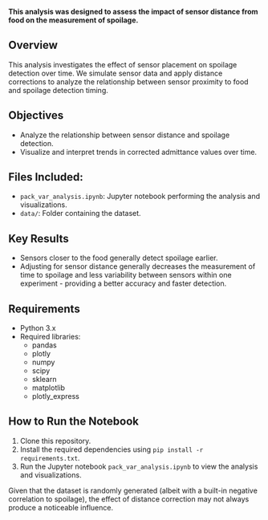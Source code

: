 **This analysis was designed to assess the impact of sensor distance from food on the measurement of spoilage.**

## Overview
This analysis investigates the effect of sensor placement on spoilage detection over time. We simulate sensor data and apply distance corrections to analyze the relationship between sensor proximity to food and spoilage detection timing.

## Objectives
- Analyze the relationship between sensor distance and spoilage detection.
- Visualize and interpret trends in corrected admittance values over time.

## Files Included:
- `pack_var_analysis.ipynb`: Jupyter notebook performing the analysis and visualizations.
- `data/`: Folder containing the dataset.

## Key Results
- Sensors closer to the food generally detect spoilage earlier.
- Adjusting for sensor distance generally decreases the measurement of time to spoilage and less variability between sensors within one experiment - providing a better accuracy and faster detection.

## Requirements
- Python 3.x
- Required libraries:
  - pandas
  - plotly
  - numpy
  - scipy
  - sklearn
  - matplotlib
  - plotly_express

## How to Run the Notebook
1. Clone this repository.
2. Install the required dependencies using `pip install -r requirements.txt`.
3. Run the Jupyter notebook `pack_var_analysis.ipynb` to view the analysis and visualizations.


Given that the dataset is randomly generated (albeit with a built-in negative correlation to spoilage), the effect of distance correction may not always produce a noticeable influence.

